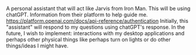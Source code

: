 A personal assistant that will act like Jarvis from Iron Man. 
This will be using chatGPT. Information from their platform to help guide me. \
https://platform.openai.com/docs/api-reference/authentication
Initially, this "assistant" will respond to my questions using chatGPT's response.
In the future, I wish to implement: interactions with my desktop applications and perhaps other physical things like
perhaps turn on lights or do other things/ideas I might have.